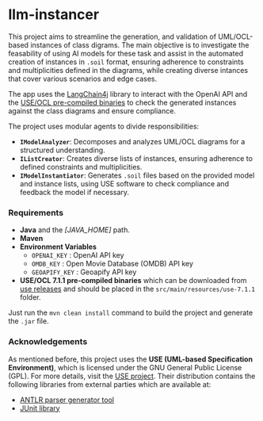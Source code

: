 # llm-instancer

This project aims to streamline the generation, and validation of UML/OCL-based instances of class digrams. The main objective is to investigate the feasability of using AI models for these task and assist in the automated creation of instances in `.soil` format, ensuring adherence to constraints and multiplicities defined in the diagrams, while creating diverse intances that cover various scenarios and edge cases. 

The app uses the [LangChain4j](https://github.com/langchain4j/langchain4j) library to interact with the OpenAI API and the [USE/OCL pre-compiled binaries](https://github.com/useocl/use/) to check the generated instances against the class diagrams and ensure compliance.

The project uses modular agents to divide responsibilities:
- **`IModelAnalyzer`**: Decomposes and analyzes UML/OCL diagrams for a structured understanding.
- **`IListCreator`**: Creates diverse lists of instances, ensuring adherence to defined constraints and multiplicities.
- **`IModelInstantiator`**: Generates `.soil` files based on the provided model and instance lists, using USE software to check compliance and feedback the model if necessary.

### Requirements
- **Java** and the *[JAVA_HOME]* path. 
- **Maven**
- **Environment Variables**
    - `OPENAI_KEY` : OpenAI API key
    - `OMDB_KEY` : Open Movie Database (OMDB) API key
    - `GEOAPIFY_KEY` : Geoapify API key
- **USE/OCL 7.1.1 pre-compiled binaries** which can be downloaded from [use releases](https://github.com/useocl/use/releases/tag/v7.1.1) and should be placed in the `src/main/resources/use-7.1.1` folder. 

Just run the `mvn clean install` command to build the project and generate the `.jar` file.

### Acknowledgements
As mentioned before, this project uses the **USE (UML-based Specification Environment)**, which is licensed under the GNU General Public License (GPL). For more details, visit the [USE project](https://github.com/useocl/use/). Their distribution contains the following libraries from external parties which are available at:
- [ANTLR parser generator tool](http://www.antlr.org)
- [JUnit library](http://www.junit.org)
